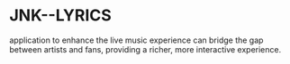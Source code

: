 # JNK--LYRICS
application to enhance the live music experience can bridge the gap between artists and fans, providing a richer, more interactive experience.
